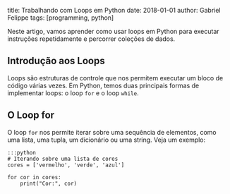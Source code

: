 title: Trabalhando com Loops em Python
date: 2018-01-01
author: Gabriel Felippe
tags: [programming, python]

Neste artigo, vamos aprender como usar loops em Python para executar instruções repetidamente e percorrer coleções de dados.

## Introdução aos Loops

Loops são estruturas de controle que nos permitem executar um bloco de código várias vezes. Em Python, temos duas principais formas de implementar loops: o loop `for` e o loop `while`.

## O Loop for

O loop `for` nos permite iterar sobre uma sequência de elementos, como uma lista, uma tupla, um dicionário ou uma string. Veja um exemplo:

    :::python
    # Iterando sobre uma lista de cores
    cores = ['vermelho', 'verde', 'azul']

    for cor in cores:
        print("Cor:", cor)